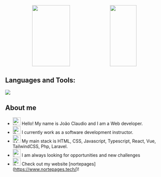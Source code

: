 <div align='center'>

<div align="center">  
  
 <img width="49%" height="195px" src="https://github-readme-stats.vercel.app/api?username=Joaocstt&show_icons=true&count_private=true&title_color=80F7D4&icon_color=9d00ff&text_color=c9d1d9&bg_color=0d1117&border_color=fff0" /> 
  
  <img width="41%" height="195px" src="https://github-readme-stats.vercel.app/api/top-langs/?username=Joaocstt&layout=compact&title_color=80F7D4&text_color=fff&bg_color=0d1117&border_color=fff0" />
  
</div>

</div>

## Languages and Tools:

<img src="https://skillicons.dev/icons?i=html,css,js,ts,react,vue,tailwind,vite,php,laravel,py,vscode,git,github,mysql&theme=dark" />

## About me

- <img src="https://raw.githubusercontent.com/Tarikul-Islam-Anik/Animated-Fluent-Emojis/master/Emojis/Hand%20gestures/Hand%20with%20Fingers%20Splayed%20Light%20Skin%20Tone.png" alt="Hand with Fingers Splayed Light Skin Tone" width="25" height="25" /> Hello! My name is João Claudio and I am a Web developer. <br />
- <img src="https://raw.githubusercontent.com/Tarikul-Islam-Anik/Animated-Fluent-Emojis/master/Emojis/Hand%20gestures/Brain.png" alt="Brain" width="25" height="25" /> I currently work as a software development instructor.<br />
- <img src="https://raw.githubusercontent.com/Tarikul-Islam-Anik/Animated-Fluent-Emojis/master/Emojis/People%20with%20professions/Man%20Technologist%20Light%20Skin%20Tone.png" alt="Man Technologist Light Skin Tone" width="25" height="25" /> My main stack is HTML, CSS, Javascript, Typescript, React, Vue, TailwindCSS, Php, Laravel.<br />
- <img src="https://raw.githubusercontent.com/Tarikul-Islam-Anik/Animated-Fluent-Emojis/master/Emojis/Smilies/Left%20Speech%20Bubble.png" alt="Left Speech Bubble" width="25" height="25" /> I am always looking for opportunities and new challenges
- <img src="https://raw.githubusercontent.com/Tarikul-Islam-Anik/Animated-Fluent-Emojis/master/Emojis/Hand%20gestures/Backhand%20Index%20Pointing%20Right%20Medium-Light%20Skin%20Tone.png" alt="Backhand Index Pointing Right Medium-Light Skin Tone" width="25" height="25" /> Check out my website
 [nortepages] (https://www.nortepages.tech/)!

<br />
